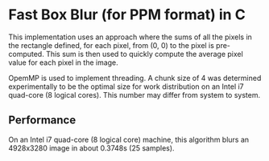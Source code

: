  # Fast Box Blur (for PPM format) in C

 This implementation uses an approach where the sums of all the pixels in the
 rectangle defined, for each pixel, from (0, 0) to the pixel is pre-computed.
 This sum is then used to quickly compute the average pixel value for each
 pixel in the image.

 OpemMP is used to implement threading. A chunk size of 4 was determined
 experimentally to be the optimal size for work distribution on an Intel i7
 quad-core (8 logical cores). This number may differ from system to system.

## Performance
On an Intel i7 quad-core (8 logical core) machine, this algorithm blurs an
4928x3280 image in about 0.3748s (25 samples).
